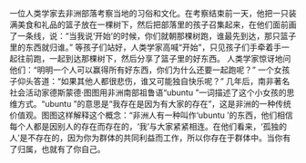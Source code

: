 一位人类学家去非洲部落考察当地的习俗和文化。在考察结束前一天，他把一只装满美食和礼品的篮子放在一棵树下，然后把部落里的孩子召集起来，在他们面前画了一条线，说：“当我说‘开始’的时候，你们就朝那棵树跑，谁最先到达，那只篮子里的东西就归谁。”
等孩子们站好，人类学家高喊“开始”，只见孩子们手牵着手一起往前跑，一起到达那棵树下，然后分享了篮子里的好东西。
人类学家惊讶地问他们：“明明一个人可以赢得所有好东西，你们为什么还要一起跑呢？”
一个女孩子仰头答道：“如果其他人都很悲伤，谁又可能独自快乐呢？”
几年后，南非著名社会活动家德斯蒙德·图图用非洲南部祖鲁语“ubuntu ”一词描述了这个小女孩的思维方式。“ubuntu ”的意思是“我存在是因为有大家的存在”，这是非洲的一种传统价值观。图图这样解释这个概念：“非洲人有一种叫作‘ubuntu ’的东西，他们相信每个人都是因别人的存在而存在的，‘我’与大家紧紧相连。在他们看来，‘孤独的人’是不存在的，因为你为群体的共同利益而工作，所以你存在于群体中。当你有了归属，也就有了你自己。